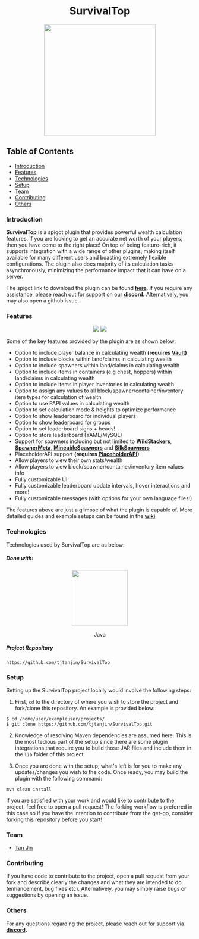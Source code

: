 
  <h1 align="center">SurvivalTop</h1>
<p align="center">
  <img width=300 src="https://i.imgur.com/nw8EwNU.png" />
</p>

## Table of Contents
* [Introduction](#introduction)
* [Features](#features)
* [Technologies](#technologies)
* [Setup](#setup)
* [Team](#team)
* [Contributing](#contributing)
* [Others](#others)

### Introduction
**SurvivalTop** is a spigot plugin that provides powerful wealth calculation features. If you are looking to get an accurate net worth of your players, then you have come to the right place! On top of being feature-rich, it supports integration with a wide range of other plugins, making itself available for many different users and boasting extremely flexible configurations. The plugin also does majority of its calculation tasks asynchronously, minimizing the performance impact that it can have on a server.

The spigot link to download the plugin can be found **[here](https://www.spigotmc.org/resources/survivaltop.96737/)**. If you require any assistance, please reach out for support on our **[discord](https://discord.gg/X8VSdZvBQY).** Alternatively, you may also open a github issue.

### Features
<p align="center">
  <img src="https://i.imgur.com/672b1LW.gif" />
  <img src="https://i.imgur.com/iDigQoo.gif" />
</p>

Some of the key features provided by the plugin are as shown below:
- Option to include player balance in calculating wealth **(requires  [Vault](https://www.spigotmc.org/resources/vault.34315/))**
- Option to include blocks within land/claims in calculating wealth
- Option to include spawners within land/claims in calculating wealth
- Option to include items in containers (e.g chest, hoppers) within land/claims in calculating wealth
- Option to include items in player inventories in calculating wealth
- Option to assign any values to all block/spawner/container/inventory item types for calculation of wealth
- Option to use PAPI values in calculating wealth
- Option to set calculation mode & heights to optimize performance
- Option to show leaderboard for individual players
- Option to show leaderboard for groups
- Option to set leaderboard signs + heads!
- Option to store leaderboard (YAML/MySQL)
- Support for spawners including but not limited to [**WildStackers**](https://www.spigotmc.org/resources/%E2%9A%A1%EF%B8%8F-wildstacker-%E2%9A%A1%EF%B8%8F-spawners-entities-drops-blocks-%E2%9A%A1%EF%B8%8F-custom-spawn-conditions.60648/),
[**SpawnerMeta**](https://www.spigotmc.org/resources/spawnermeta-fully-customizable-upgradable-modifiable-spawners-1-14-1-20.74188/),
[**MineableSpawners**](https://www.spigotmc.org/resources/mineablespawners-1-8-1-20-silkspawners-alternative.59921/) 
and [**SilkSpawners**](https://www.spigotmc.org/resources/silkspawners-%E2%98%85-ready-to-rock-1-8-1-20-1-supported-%E2%98%85.7811/)
- PlaceholderAPI support **(requires  [PlaceholderAPI](https://www.spigotmc.org/resources/placeholderapi.6245/))**
- Allow players to view their own stats/wealth
- Allow players to view block/spawner/container/inventory item values info
- Fully customizable UI!
- Fully customizable leaderboard update intervals, hover interactions and more!
- Fully customizable messages (with options for your own language files!)

The features above are just a glimpse of what the plugin is capable of. More detailed guides and 
example setups can be found in the **[wiki](https://github.com/tjtanjin/SurvivalTop/wiki)**.

### Technologies
Technologies used by SurvivalTop are as below:
##### Done with:

<p align="center">
  <img height="150" width="150" src="https://brandlogos.net/wp-content/uploads/2013/03/java-eps-vector-logo.png"/>
</p>
<p align="center">
Java
</p>

##### Project Repository
```
https://github.com/tjtanjin/SurvivalTop
```

### Setup
Setting up the SurvivalTop project locally would involve the following steps:
1)  First, `cd` to the directory of where you wish to store the project and fork/clone this repository. An example is provided below:
```
$ cd /home/user/exampleuser/projects/
$ git clone https://github.com/tjtanjin/SurvivalTop.git
```
2) Knowledge of resolving Maven dependencies are assumed here. This is the most tedious part of the setup since there are some plugin integrations that require you to build those JAR files and include them in the `lib` folder of this project.

3) Once you are done with the setup, what's left is for you to make any updates/changes you wish to the code. Once ready, you may build the plugin with the following command:
```
mvn clean install
```
If you are satisfied with your work and would like to contribute to the project, feel free to open a pull request! The forking workflow is preferred in this case so if you have the intention to contribute from the get-go, consider forking this repository before you start!

### Team
* [Tan Jin](https://github.com/tjtanjin)

### Contributing
If you have code to contribute to the project, open a pull request from your fork and describe clearly the changes and what they are intended to do (enhancement, bug fixes etc). Alternatively, you may simply raise bugs or suggestions by opening an issue.

### Others
For any questions regarding the project, please reach out for support via **[discord](https://discord.gg/X8VSdZvBQY).**
